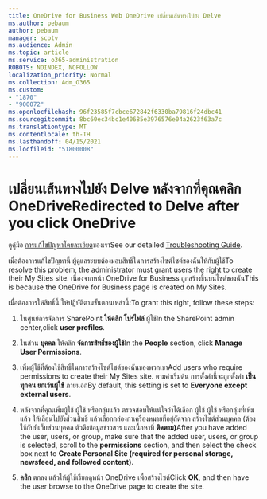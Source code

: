 ```yaml
---
title: OneDrive for Business Web OneDrive เปลี่ยนเส้นทางไปยัง Delve
ms.author: pebaum
author: pebaum
manager: scotv
ms.audience: Admin
ms.topic: article
ms.service: o365-administration
ROBOTS: NOINDEX, NOFOLLOW
localization_priority: Normal
ms.collection: Adm_O365
ms.custom:
- "1870"
- "900072"
ms.openlocfilehash: 96f23585f7cbce672842f6330ba79816f24dbc41
ms.sourcegitcommit: 8bc60ec34bc1e40685e3976576e04a2623f63a7c
ms.translationtype: MT
ms.contentlocale: th-TH
ms.lasthandoff: 04/15/2021
ms.locfileid: "51800008"
---
```

# <a name="redirected-to-delve-after-you-click-onedrive"></a><span data-ttu-id="f7321-102">เปลี่ยนเส้นทางไปยัง Delve หลังจากที่คุณคลิก OneDrive</span><span class="sxs-lookup"><span data-stu-id="f7321-102">Redirected to Delve after you click OneDrive</span></span>

<span data-ttu-id="f7321-103">ดูคู่มือ [การแก้ไขปัญหาโดยละเอียด](https://docs.microsoft.com/sharepoint/support/sites/troubleshooting-guide-for-sites-stopped-at-provisioning)ของเรา</span><span class="sxs-lookup"><span data-stu-id="f7321-103">See our detailed [Troubleshooting Guide](https://docs.microsoft.com/sharepoint/support/sites/troubleshooting-guide-for-sites-stopped-at-provisioning).</span></span>

<span data-ttu-id="f7321-104">เมื่อต้องการแก้ไขปัญหานี้ ผู้ดูแลระบบต้องมอบสิทธิ์ในการสร้างไซต์ไซต์ของฉันให้กับผู้ใช้</span><span class="sxs-lookup"><span data-stu-id="f7321-104">To resolve this problem, the administrator must grant users the right to create their My Sites site.</span></span> <span data-ttu-id="f7321-105">เนื่องจากหน้า OneDrive for Business ถูกสร้างขึ้นบนไซต์ของฉัน</span><span class="sxs-lookup"><span data-stu-id="f7321-105">This is because the OneDrive for Business page is created on My Sites.</span></span>

<span data-ttu-id="f7321-106">เมื่อต้องการให้สิทธิ์นี้ ให้ปฏิบัติตามขั้นตอนเหล่านี้:</span><span class="sxs-lookup"><span data-stu-id="f7321-106">To grant this right, follow these steps:</span></span>

1. <span data-ttu-id="f7321-107">ในศูนย์การจัดการ SharePoint **ให้คลิก โปรไฟล์** ผู้ใช้</span><span class="sxs-lookup"><span data-stu-id="f7321-107">In the SharePoint admin center,click **user profiles**.</span></span>

2. <span data-ttu-id="f7321-108">ในส่วน **บุคคล** ให้คลิก **จัดการสิทธิ์ของผู้ใช้**</span><span class="sxs-lookup"><span data-stu-id="f7321-108">In the **People** section, click **Manage User Permissions**.</span></span>

3. <span data-ttu-id="f7321-109">เพิ่มผู้ใช้ที่ต้องใช้สิทธิ์ในการสร้างไซต์ไซต์ของฉันของพวกเขา</span><span class="sxs-lookup"><span data-stu-id="f7321-109">Add users who require permissions to create their My Sites site.</span></span> <span data-ttu-id="f7321-110">ตามค่าเริ่มต้น การตั้งค่านี้จะถูกตั้งค่า **เป็น ทุกคน ยกเว้นผู้ใช้** ภายนอก</span><span class="sxs-lookup"><span data-stu-id="f7321-110">By default, this setting is set to **Everyone except external users**.</span></span>

4. <span data-ttu-id="f7321-111">หลังจากที่คุณเพิ่มผู้ใช้ ผู้ใช้ หรือกลุ่มแล้ว ตรวจสอบให้แน่ใจว่าได้เลือก ผู้ใช้ ผู้ใช้ หรือกลุ่มที่เพิ่มแล้ว ให้เลื่อนไปยังส่วนสิทธิ์ แล้วเลือกกล่องกาเครื่องหมายที่อยู่ถัดจาก สร้างไซต์ส่วนบุคคล (ต้องใช้กับที่เก็บส่วนบุคคล ตัวดึงข้อมูลข่าวสาร และเนื้อหาที่ **ติดตาม)**</span><span class="sxs-lookup"><span data-stu-id="f7321-111">After you have added the user, users, or group, make sure that the added user, users, or group is selected, scroll to the **permissions** section, and then select the check box next to **Create Personal Site (required for personal storage, newsfeed, and followed content)**.</span></span>

5. <span data-ttu-id="f7321-112">**คลิก** ตกลง แล้วให้ผู้ใช้เรียกดูหน้า OneDrive เพื่อสร้างไซต์</span><span class="sxs-lookup"><span data-stu-id="f7321-112">Click **OK**, and then have the user browse to the OneDrive page to create the site.</span></span>
